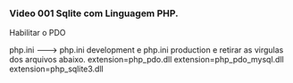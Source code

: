### Video 001 Sqlite com Linguagem PHP.

Habilitar o PDO

php.ini  ---> php.ini development e php.ini production e retirar as virgulas dos arquivos abaixo.
extension=php_pdo.dll
extension=php_pdo_mysql.dll
extension=php_sqlite3.dll